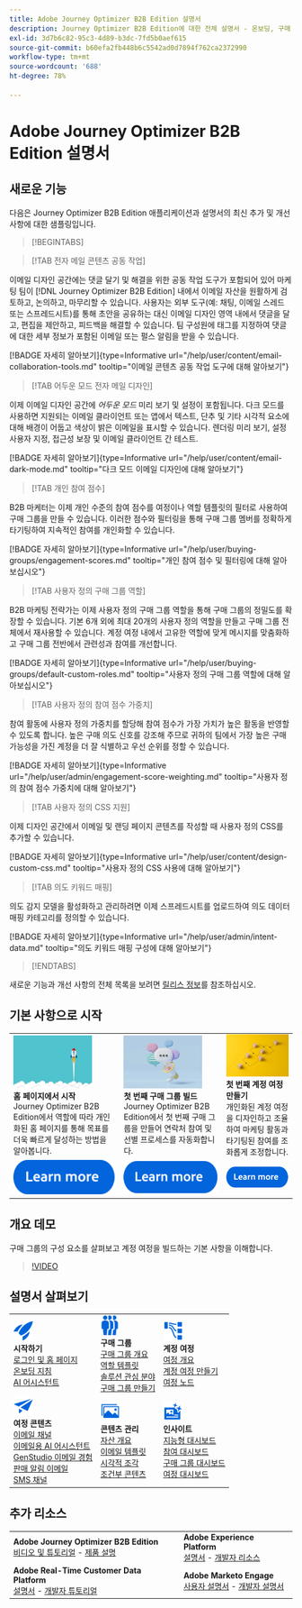 ```yaml
---
title: Adobe Journey Optimizer B2B Edition 설명서
description: Journey Optimizer B2B Edition에 대한 전체 설명서 - 온보딩, 구매 그룹 만들기, 계정 여정 구축, 콘텐츠 관리에 사용할 수 있는 리소스를 살펴보십시오.
exl-id: 3d7b6c82-95c3-4d89-b3dc-7fd5b0aef615
source-git-commit: b60efa2fb448b6c5542ad0d7894f762ca2372990
workflow-type: tm+mt
source-wordcount: '688'
ht-degree: 78%

---
```


# Adobe Journey Optimizer B2B Edition 설명서

## 새로운 기능

다음은 Journey Optimizer B2B Edition 애플리케이션과 설명서의 최신 추가 및 개선 사항에 대한 샘플링입니다.

>[!BEGINTABS]

>[!TAB 전자 메일 콘텐츠 공동 작업]

이메일 디자인 공간에는 댓글 달기 및 해결을 위한 공동 작업 도구가 포함되어 있어 마케팅 팀이 [!DNL Journey Optimizer B2B Edition] 내에서 이메일 자산을 원활하게 검토하고, 논의하고, 마무리할 수 있습니다. 사용자는 외부 도구(예: 채팅, 이메일 스레드 또는 스프레드시트)를 통해 초안을 공유하는 대신 이메일 디자인 영역 내에서 댓글을 달고, 편집을 제안하고, 피드백을 해결할 수 있습니다. 팀 구성원에 태그를 지정하여 댓글에 대한 세부 정보가 포함된 이메일 또는 펄스 알림을 받을 수 있습니다.

[!BADGE 자세히 알아보기]{type=Informative url="/help/user/content/email-collaboration-tools.md" tooltip="이메일 콘텐츠 공동 작업 도구에 대해 알아보기"}

>[!TAB 어두운 모드 전자 메일 디자인]

이제 이메일 디자인 공간에 _어두운 모드_ 미리 보기 및 설정이 포함됩니다. 다크 모드를 사용하면 지원되는 이메일 클라이언트 또는 앱에서 텍스트, 단추 및 기타 시각적 요소에 대해 배경이 어둡고 색상이 밝은 이메일을 표시할 수 있습니다. 렌더링 미리 보기, 설정 사용자 지정, 접근성 보장 및 이메일 클라이언트 간 테스트.

[!BADGE 자세히 알아보기]{type=Informative url="/help/user/content/email-dark-mode.md" tooltip="다크 모드 이메일 디자인에 대해 알아보기"}

>[!TAB 개인 참여 점수]

B2B 마케터는 이제 개인 수준의 참여 점수를 여정이나 역할 템플릿의 필터로 사용하여 구매 그룹을 만들 수 있습니다. 이러한 점수와 필터링을 통해 구매 그룹 멤버를 정확하게 타기팅하여 지속적인 참여를 개인화할 수 있습니다.

[!BADGE 자세히 알아보기]{type=Informative url="/help/user/buying-groups/engagement-scores.md" tooltip="개인 참여 점수 및 필터링에 대해 알아보십시오"}

>[!TAB 사용자 정의 구매 그룹 역할]

B2B 마케팅 전략가는 이제 사용자 정의 구매 그룹 역할을 통해 구매 그룹의 정밀도를 확장할 수 있습니다. 기본 6개 외에 최대 20개의 사용자 정의 역할을 만들고 구매 그룹 전체에서 재사용할 수 있습니다. 계정 여정 내에서 고유한 역할에 맞게 메시지를 맞춤화하고 구매 그룹 전반에서 관련성과 참여를 개선합니다.&#x200B;

[!BADGE 자세히 알아보기]{type=Informative url="/help/user/buying-groups/default-custom-roles.md" tooltip="사용자 정의 구매 그룹 역할에 대해 알아보십시오"}

>[!TAB 사용자 정의 참여 점수 가중치]

참여 활동에 사용자 정의 가중치를 할당해 참여 점수가 가장 가치가 높은 활동을 반영할 수 있도록 합니다. 높은 구매 의도 신호를 강조해 주므로 귀하의 팀에서 가장 높은 구매 가능성을 가진 계정을 더 잘 식별하고 우선 순위를 정할 수 있습니다.

[!BADGE 자세히 알아보기]{type=Informative url="/help/user/admin/engagement-score-weighting.md" tooltip="사용자 정의 참여 점수 가중치에 대해 알아보기"}

>[!TAB 사용자 정의 CSS 지원]

이제 디자인 공간에서 이메일 및 랜딩 페이지 콘텐츠를 작성할 때 사용자 정의 CSS를 추가할 수 있습니다.

[!BADGE 자세히 알아보기]{type=Informative url="/help/user/content/design-custom-css.md" tooltip="사용자 정의 CSS 사용에 대해 알아보기"}

>[!TAB 의도 키워드 매핑]

의도 감지 모델을 활성화하고 관리하려면 이제 스프레드시트를 업로드하여 의도 데이터 매핑 카테고리를 정의할 수 있습니다.

[!BADGE 자세히 알아보기]{type=Informative url="/help/user/admin/intent-data.md" tooltip="의도 키워드 매핑 구성에 대해 알아보기"}

>[!ENDTABS]

새로운 기능과 개선 사항의 전체 목록을 보려면 [릴리스 정보](../user/release-notes/release-notes.md)를 참조하십시오. <!-- Stay up-to-date with the latest changes in our documentation by visiting the [documentation updates page](using/rn/documentation-updates.md).-->

## 기본 사항으로 시작

<table style="table-layout:fixed">
  <tr style="border: 0;">
    <td>
    <a href="home-page.md"><img width="140px" src="./assets/launch.png" alt="제품 사용 시작"></a>
    <div><strong>홈 페이지에서 시작</strong><br/>Journey Optimizer B2B Edition에서 역할에 따라 개인화된 홈 페이지를 통해 목표를 더욱 빠르게 달성하는 방법을 알아봅니다.</div>
    </td>
      <td>
    <a href="buying-groups/buying-groups-overview.md"><img width="140px" src="./assets/communication.png" alt="구매 그룹"></a>
    <div><strong>첫 번째 구매 그룹 빌드</strong><br/>Journey Optimizer B2B Edition에서 첫 번째 구매 그룹을 만들어 연락처 참여 및 선별 프로세스를 자동화합니다.</div>
    </td>
    <td>
    <a href="journeys/journey-overview.md"><img width="140px" src="./assets/flow.png" alt="계정 여정"></a>
    <div><strong>첫 번째 계정 여정 만들기</strong><br/>개인화된 계정 여정을 디자인하고 조율하여 마케팅 활동과 타기팅된 참여를 조화롭게 조정합니다. 
    </div>
    </td>
  </tr>
  <tr style="border: 0;">
    <td align="center"><a href="home-page.md"><img src="../assets/learn-more.svg" alt="자세히 알아보기"></a></td>
    <td align="center"><a href="buying-groups/buying-groups-overview.md"><img src="../assets/learn-more.svg" alt="자세히 알아보기"></a></td>
    <td align="center"><a href="journeys/journey-overview.md"><img src="../assets/learn-more.svg" alt="자세히 알아보기"></a></td>
    </tr>
</table>

## 개요 데모

구매 그룹의 구성 요소를 살펴보고 계정 여정을 빌드하는 기본 사항을 이해합니다.

>[!VIDEO](https://video.tv.adobe.com/v/3432054?quality=12)

## 설명서 살펴보기

<table style="table-layout:auto">
  <tr style="border: 0;">
    <td>
      <img src="../assets/do-not-localize/icon-quick-start.svg" width="35px" alt="시작하기"><br/>
      <strong>시작하기</strong><br/><a href="home-page.md">로그인 및 홈 페이지</a><br/><a href="./start/get-started.md">온보딩 지침</a> <br/><a href="./ai-assistant/ai-assistant-overview.md">AI 어시스턴트</a>
    </td>
    <!--
    <td>
      <img src="../assets/do-not-localize/icon-configure.svg" width="35px"><br/>
      <strong>Configuration<br/>administration</strong><br/><a href="using/configuration/channel-surfaces.md">Channel surfaces</a> - <a href="using/configuration/about-data-sources-events-actions.md">Configure journeys</a>  - <a href="using/administration/permissions-overview.md">Access control</a> - <a href="using/administration/sandboxes.md">Sandboxes management</a>
    </td> -->
    <td>
      <img src="../assets/do-not-localize/icon_audience.svg" width="35px" alt="구매 그룹"><br/>
      <strong>구매 그룹</strong><br/><a href="./buying-groups/buying-groups-overview.md">구매 그룹 개요</a><br/><a href="./buying-groups/buying-groups-role-templates.md">역할 템플릿</a><br/><a href="./buying-groups/solution-interests.md">솔루션 관심 분야</a><br/><a href="./buying-groups/buying-groups-create.md">구매 그룹 만들기</a>
    </td>
    <td>
      <img src="../assets/do-not-localize/icon-paths.svg" width="35px" alt="계정 여정"><br/>
      <strong>계정 여정</strong><br/><a href="./journeys/journey-overview.md">여정 개요</a><br/><a href="./journeys/journey-overview.md#create-an-account-journey">계정 여정 만들기</a><br/><a href="./journeys/journey-nodes.md">여정 노드</a>
    </td>
  </tr>
  <tr style="border: 0;">
    <td>
      <img src="../assets/do-not-localize/icon-campaign.svg" width="35px" alt="여정 콘텐츠"><br/>
      <strong>여정 콘텐츠</strong><br/><a href="./content/add-email.md">이메일 채널</a><br/><a href="./content/ai-assistant-emails.md">이메일용 AI 어시스턴트</a><br/><a href="./content/genstudio-email-workflow.md">GenStudio 이메일 경험</a><br/><a href="./content/sales-alert-email.md">판매 알림 이메일</a><br/><a href="./content/sms-authoring.md">SMS 채널</a>
    </td>
        <td>
      <img src="../assets/do-not-localize/icon_assets.svg" width="35px" alt="콘텐츠 관리"><br/>
      <strong>콘텐츠 관리</strong><br/><a href="./content/assets-overview.md">자산 개요</a><br/><a href="./content/email-templates.md">이메일 템플릿</a><br/><a href="./content/fragments.md">시각적 조각</a><br/><a href="./content/conditional-content.md">조건부 콘텐츠</a>
    </td>
    <td>
      <img src="../assets/do-not-localize/icon-offer.svg" width="35px" alt="인사이트 및 대시보드"><br/>
      <strong>인사이트</strong><br/><a href="./dashboards/intelligent-dashboard.md">지능형 대시보드</a><br/><a href="./dashboards/engagement-dashboard.md">참여 대시보드</a><br/><a href="./dashboards/buying-groups-dashboard.md">구매 그룹 대시보드</a><br/><a href="./dashboards/journeys-dashboard.md">여정 대시보드</a>
    </td>

</tr>
</table>

## 추가 리소스

<table style="table-layout:fixed"><tr style="border: 0;">
<tr><td><strong>Adobe Journey Optimizer B2B Edition</strong><br/>
<a href="https://experienceleague.adobe.com/ko/docs/journey-optimizer-b2b-learn/tutorials/overview" target="_blank">비디오 및 튜토리얼</a> - <a href="https://helpx.adobe.com/kr/legal/product-descriptions/adobe-journey-optimizer-b2b.html" target="_blank">제품 설명</a> <!-- - <a href="https://www.adobe.com/content/dam/cc/en/security/pdfs/AJO_SecurityOverview.pdf" target="_blank">Security overview (PDF)</a> - <a href="https://developer.adobe.com/journey-optimizer-apis/" target="_blank">APIs reference</a> - <a href="https://experienceleague.adobe.com/tools/ajo-schemas/schema-dictionary.html" target="_blank">Journey Optimizer Schema Dictionary</a> -->
</td>
<td><strong>Adobe Experience Platform</strong><br/>
<a href="https://experienceleague.adobe.com/ko/docs/experience-platform/landing/home" target="_blank">설명서</a> - <a href="https://business.adobe.com/products/experience-platform/documentation-and-developer-resources.html" target="_blank">개발자 리소스</a>
</td></tr>
<tr><td><strong>Adobe Real-Time Customer Data Platform</strong><br/>
<a href="https://experienceleague.adobe.com/ko/docs/experience-platform/rtcdp/home" target="_blank">설명서</a> - <a href="https://experienceleague.adobe.com/ko/docs/platform-learn/getting-started-for-data-architects-and-data-engineers/overview" target="_blank">개발자 튜토리얼</a>
</td><td><strong>Adobe Marketo Engage</strong><br/>
<a href="https://experienceleague.adobe.com/ko/docs/marketo/using/home" target="_blank">사용자 설명서</a> - <a href="https://experienceleague.adobe.com/ko/docs/marketo-developer/marketo/home" target="_blank">개발자 설명서</a>
</td>
</tr></table>

